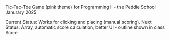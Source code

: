 Tic-Tac-Toe Game (pink theme) for Programming II - the Peddie School
Janurary 2025

Current Status: Works for clicking and placing (manual scoring).
Next Status: Array, automatic score calculation, better UI - outline shown in class Score

